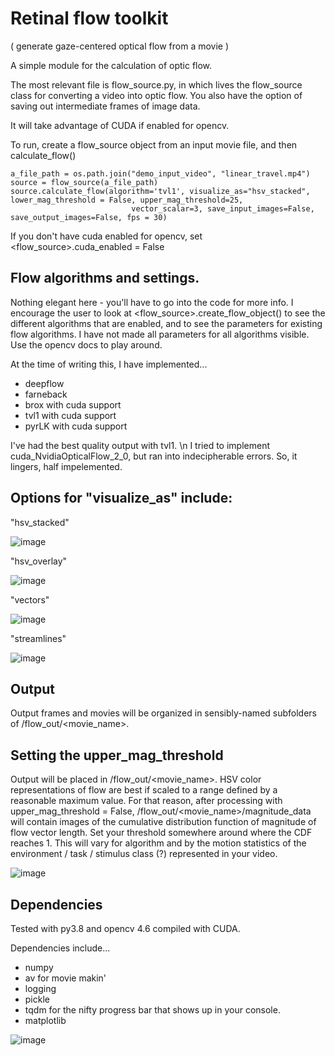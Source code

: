 # Retinal flow toolkit 
( generate gaze-centered optical flow from a movie )

A simple module for the calculation of optic flow.  

The most relevant file is flow_source.py, in which lives the flow_source class for converting a video into optic flow.  You also have the option of saving out intermediate frames of image data.

It will take advantage of CUDA if enabled for opencv. 

To run, create a flow_source object from an input movie file, and then calculate_flow()

```
a_file_path = os.path.join("demo_input_video", "linear_travel.mp4")
source = flow_source(a_file_path)
source.calculate_flow(algorithm='tvl1', visualize_as="hsv_stacked", lower_mag_threshold = False, upper_mag_threshold=25,
                           vector_scalar=3, save_input_images=False, save_output_images=False, fps = 30)

```

If you don't have cuda enabled for opencv, set <flow_source>.cuda_enabled = False

## Flow algorithms and settings.

Nothing elegant here - you'll have to go into the code for more info. I encourage the user to look at <flow_source>.create_flow_object() to see the different algorithms that are enabled, and to see the parameters for existing flow algorithms.  I have not made all parameters for all algorithms visible.  Use the opencv docs to play around.

At the time of writing this, I have implemented...
* deepflow
* farneback
* brox with cuda support
* tvl1 with cuda support
* pyrLK with cuda support

I've had the best quality output with tvl1. \n
I tried to implement cuda_NvidiaOpticalFlow_2_0, but ran into indecipherable errors.  So, it lingers, half impelemented.

## Options for "visualize_as" include:

"hsv_stacked"

![image](https://user-images.githubusercontent.com/8962011/212419240-33461130-e360-4fcd-b19a-da44854cfd65.png)

"hsv_overlay"

![image](https://user-images.githubusercontent.com/8962011/212419759-4bea48b8-a649-4f36-9422-5bea5d1226a2.png)

"vectors"

![image](https://user-images.githubusercontent.com/8962011/212420144-616493dd-4b6f-4cf8-af41-ece5906df25b.png)

"streamlines"

![image](https://user-images.githubusercontent.com/8962011/212419849-328487d7-694f-458c-bf71-82fd5aa83851.png)

## Output

Output frames and movies will be organized in sensibly-named subfolders of /flow_out/<movie_name>. 

## Setting the upper_mag_threshold

Output will be placed in /flow_out/<movie_name>.
HSV color representations of flow are best if scaled to a range defined by a reasonable maximum value. For that reason, after processing with upper_mag_threshold = False,
/flow_out/<movie_name>/magnitude_data will contain images of the cumulative distribution function of magnitude of flow vector length.  Set your threshold somewhere around where the CDF reaches 1. This will vary for algorithm and by the motion statistics of the environment / task / stimulus class (?) represented in your video.

![image](https://user-images.githubusercontent.com/8962011/212422892-a28d9352-9b66-471e-a26f-13cd9f050c49.png)

## Dependencies

Tested with py3.8 and opencv 4.6 compiled with CUDA.

Dependencies include...

* numpy
* av for movie makin'
* logging
* pickle
* tqdm for the nifty progress bar that shows up in your console.
* matplotlib

![image](https://user-images.githubusercontent.com/8962011/212423219-734e351a-0139-4596-ac8b-8d5bc28c7316.png)





